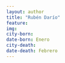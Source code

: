 ```yaml
---
layout: author
title: "Rubén Darío"
feature: 
img:
city-born: 
date-born: Enero
city-death: 
date-death: Febrero
---
```

